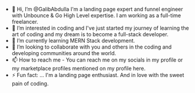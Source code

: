 - 👋 Hi, I’m @GalibAbdulla I'm a landing page expert and funnel engineer with Unbounce & Go High Level expertise. I am working as a full-time freelancer.
- 👀 I’m interested in coding and I've just started my journey of learning the art of coding and my dream is to become a full-stack developer.
- 🌱 I’m currently learning MERN Stack development.
- 💞️ I’m looking to collaborate with you and others in the coding and developing communities around the world.
- 📫 How to reach me - You can reach me on my socials in my profile or my marketplace profiles mentioned on my profile here. 
- ⚡ Fun fact: ... I'm a landing page enthusiast. And in love with the sweet pain of coding.

<!---
GalibAbdulla/GalibAbdulla is a ✨ special ✨ repository because its `README.md` (this file) appears on your GitHub profile.
You can click the Preview link to take a look at your changes.
--->
